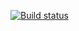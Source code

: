 [![Build status](https://ci.appveyor.com/api/projects/status/n9gmu6a8q0sklej5?svg=true)](https://ci.appveyor.com/project/alexcc0a/selemium)
